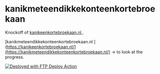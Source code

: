# kanikmeteendikkekonteenkortebroekaan

Knockoff of [kanikeenkortebroekaan.nl ](https://kanikeenkortebroekaan.nl/).

[kanikmeteendikkekonteenkortebroekaan.nl ](https://kanikeenkortebroekaan.nl/](https://kanikmeteendikkekonteenkortebroekaan.nl/) -> to look at the progress.

[<img alt="Deployed with FTP Deploy Action" src="https://img.shields.io/badge/Deployed With-FTP DEPLOY ACTION-%3CCOLOR%3E?style=for-the-badge&color=2b9348">](https://github.com/SamKirkland/FTP-Deploy-Action)
